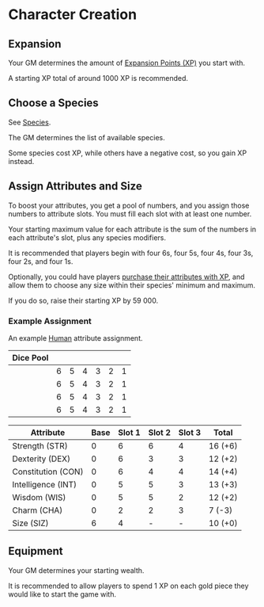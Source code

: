 # Character Creation

## Expansion

Your GM determines the amount of [Expansion Points (XP)](/Character-Expansion.md) you start with.

A starting XP total of around 1000 XP is recommended.

## Choose a Species

See [Species](/Species).

The GM determines the list of available species.

Some species cost XP, while others have a negative cost, so you gain XP instead.

## Assign Attributes and Size

To boost your attributes, you get a pool of numbers, and you assign those numbers to attribute slots. You must fill each slot with at least one number.

Your starting maximum value for each attribute is the sum of the numbers in each attribute's slot, plus any species modifiers.

It is recommended that players begin with four 6s, four 5s, four 4s, four 3s, four 2s, and four 1s.

Optionally, you could have players [purchase their attributes with XP](/Character-Expansion.md), and allow them to choose any size within their species' minimum and maximum.

If you do so, raise their starting XP by 59 000.

### Example Assignment

An example [Human](/Species/Human.md) attribute assignment.

| Dice Pool | | | | | | |
|-|-|-|-|-|-|-|
|  | 6 | 5 | 4 | 3 | 2 | 1 |
|  | 6 | 5 | 4 | 3 | 2 | 1 |
|  | 6 | 5 | 4 | 3 | 2 | 1 |
|  | 6 | 5 | 4 | 3 | 2 | 1 |

| Attribute | Base | Slot 1 | Slot 2 | Slot 3 | Total |
|-|-|-|-|-|-|
| Strength (STR) | 0 | 6 | 6 | 4 | 16 (+6) |
| Dexterity (DEX) | 0 | 6 | 3 | 3 | 12 (+2) |
| Constitution (CON) | 0 | 6 | 4 | 4 | 14 (+4) |
| Intelligence (INT) | 0 | 5 | 5 | 3 | 13 (+3) |
| Wisdom (WIS) | 0 | 5 | 5 | 2 | 12 (+2) |
| Charm (CHA) | 0 | 2 | 2 | 3 | 7 (-3) |
| Size (SIZ) | 6 | 4 | - | - | 10 (+0)|

## Equipment

Your GM determines your starting wealth.

It is recommended to allow players to spend 1 XP on each gold piece they would like to start the game with.
